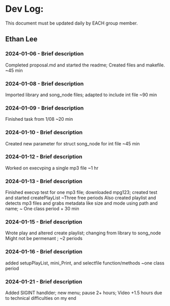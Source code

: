 # Dev Log:

This document must be updated daily by EACH group member.

## Ethan Lee

### 2024-01-06 - Brief description
Completed proposal.md and started the readme; Created files and makefile. ~45 min

### 2024-01-08 - Brief description
Imported library and song_node files; adapted to include int file ~90 min

### 2024-01-09 - Brief description
Finished task from 1/08 ~20 min

### 2024-01-10 - Brief description
Created new parameter for struct song_node for int file ~45 min
### 2024-01-12 - Brief description
Worked on execvping a single mp3 file ~1 hr
### 2024-01-13 - Brief description
Finished execvp test for one mp3 file; downloaded mpg123; created test and started createPlayList ~Three free periods
Also created playlist and detects mp3 files and grabs metadata like size and mode using path and name; ~ One class period + 30 min
### 2024-01-15 - Brief description
Wrote play and altered create playlist; changing from library to song_node Might not be permenant ; ~2 periods
### 2024-01-16 - Brief description
added setupPlayList, mini_Print, and selectfile function/methods ~one class period
### 2024-01-21 - Brief description
Added SIGINT handlder; new menu; pause 2+ hours; Video +1.5 hours due to technical difficulties on my end